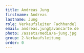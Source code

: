 ```yaml
---
title: Andreas Jung
firstname: Andreas
lastname: Jung
role: Verkaufsleiter Fachhandel
email: andreas.jung@avancarte.de
photo: /assets/media/a-jung.jpg
group: 2-Verkaufsleitung
order: 0
---
```

